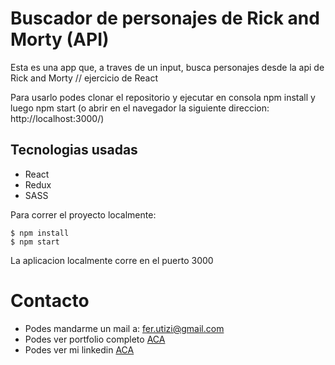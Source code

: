 # Buscador de personajes de Rick and Morty (API)

Esta es una app que, a traves de un input, busca personajes desde la api de Rick and Morty // ejercicio de React

Para usarlo podes clonar el repositorio y  ejecutar en consola npm install y luego npm start (o abrir en el navegador la siguiente direccion:  http://localhost:3000/)

## Tecnologias usadas

- React
- Redux
- SASS

Para correr el proyecto localmente:
```
$ npm install
$ npm start
```
La aplicacion localmente corre en el puerto 3000

# Contacto

- Podes mandarme un mail a: fer.utizi@gmail.com
- Podes ver portfolio completo [ACA](https://github.com/ferutizi)
- Podes ver mi linkedin [ACA](https://www.linkedin.com/in/fernando-utizi-2a72a3233/)